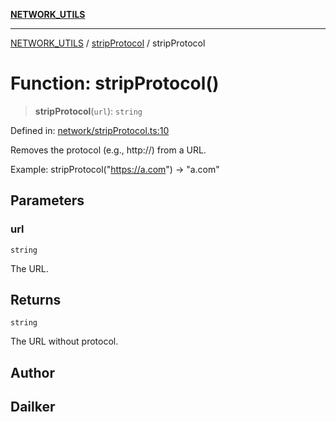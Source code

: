 [**NETWORK_UTILS**](../../README.md)

***

[NETWORK_UTILS](../../README.md) / [stripProtocol](../README.md) / stripProtocol

# Function: stripProtocol()

> **stripProtocol**(`url`): `string`

Defined in: [network/stripProtocol.ts:10](https://github.com/dailker/everyutil/blob/26e2bb73429918cf0d08899e9efd90b82a42c92e/src/network/stripProtocol.ts#L10)

Removes the protocol (e.g., http://) from a URL.

Example: stripProtocol("https://a.com") → "a.com"

## Parameters

### url

`string`

The URL.

## Returns

`string`

The URL without protocol.

## Author

## Dailker
